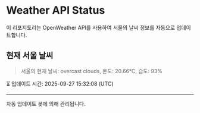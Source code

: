 
# Weather API Status

이 리포지토리는 OpenWeather API를 사용하여 서울의 날씨 정보를 자동으로 업데이트합니다.

## 현재 서울 날씨
> 서울의 현재 날씨: overcast clouds, 온도: 20.66°C, 습도: 93%

⏳ 업데이트 시간: 2025-09-27 15:32:08 (UTC)

---
자동 업데이트 봇에 의해 관리됩니다.
